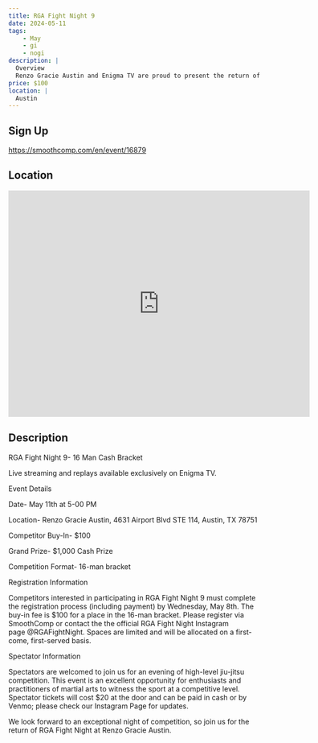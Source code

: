 ```yaml
---
title: RGA Fight Night 9
date: 2024-05-11
tags:
    - May
    - gi 
    - nogi 
description: |
  Overview
  Renzo Gracie Austin and Enigma TV are proud to present the return of the highly anticipated RGA Fight Night
price: $100
location: |
  Austin
---
```

## Sign Up
https://smoothcomp.com/en/event/16879

## Location
<iframe src="https://www.google.com/maps/embed?pb=!1m18!1m12!1m3!1d12345.6789!2d-97.7152053!3d30.3065849!2m3!1f0!2f0!3f0!3m2!1i1024!2i768!4f13.1!3m3!1m2!1s0x0%3A0x0!2z30.3065849!5e0!3m2!1sen!2sus!4v1234567890" width="600" height="450" style="border:0;" allowfullscreen="" loading="lazy"></iframe>

## Description
RGA Fight Night 9- 16 Man Cash Bracket


Live streaming and replays available exclusively on Enigma TV.


Event Details



Date- May 11th at 5-00 PM


Location- Renzo Gracie Austin, 4631 Airport Blvd STE 114, Austin, TX 78751


Competitor Buy-In- $100


Grand Prize- $1,000 Cash Prize


Competition Format- 16-man bracket



Registration Information


Competitors interested in participating in RGA Fight Night 9 must complete the registration process (including payment) by Wednesday, May 8th. The buy-in fee is $100 for a place in the 16-man bracket. Please register via SmoothComp or contact the the official RGA Fight Night Instagram page @RGAFightNight. Spaces are limited and will be allocated on a first-come, first-served basis.


Spectator Information


Spectators are welcomed to join us for an evening of high-level jiu-jitsu competition. This event is an excellent opportunity for enthusiasts and practitioners of martial arts to witness the sport at a competitive level. Spectator tickets will cost $20 at the door and can be paid in cash or by Venmo; please check our Instagram Page for updates.


We look forward to an exceptional night of competition, so join us for the return of RGA Fight Night at Renzo Gracie Austin.